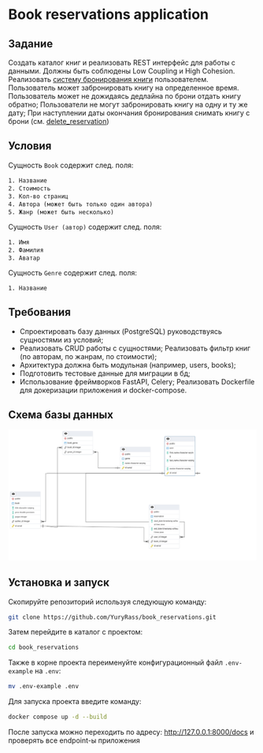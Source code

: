 # Book reservations application

## Задание
Создать каталог книг и реализовать REST интерфейс для работы с данными. Должны быть соблюдены Low Coupling и High Cohesion. Реализовать [систему бронирования книги](app/reservation/service.py) пользователем. Пользователь может забронировать книгу на определенное время. Пользователь может не дожидаясь дедлайна по брони отдать книгу обратно; Пользователи не могут забронировать книгу на одну и ту же дату; При наступлении даты окончания бронирования снимать книгу с брони (см. [delete_reservation](app/tasks/tasks.py))
## Условия

Сущность `Book` содержит след. поля:

	1. Название
	2. Стоимость
	3. Кол-во страниц
	4. Автора (может быть только один автора)
	5. Жанр (может быть несколько)
Сущность `User (автор)` содержит след. поля:

	1. Имя
	2. Фамилия
	3. Аватар

Сущность  `Genre` содержит след. поля:

	1. Название

## Требования

- Спроектировать базу данных (PostgreSQL) руководствуясь сущностями из условий;
- Реализовать CRUD работы с сущностями;
Реализовать фильтр книг (по авторам, по жанрам, по стоимости);
- Архитектура должна быть модульная (например, users, books);
- Подготовить тестовые данные для миграции в бд;
- Использование фреймворков FastAPI, Celery;
Реализовать Dockerfile для докеризации приложения и docker-compose.


## Схема базы данных
![](./readme_images/db.png)


## Установка и запуск

Скопируйте репозиторий используя следующую команду:

```bash
git clone https://github.com/YuryRass/book_reservations.git
```

Затем перейдите в каталог с проектом:

```bash
cd book_reservations
```

Также в корне проекта переименуйте конфигурационный файл `.env-example` на `.env`:

```bash
mv .env-example .env
```

Для запуска проекта введите команду:


```bash
docker compose up -d --build
```

После запуска можно переходить по адресу: http://127.0.0.1:8000/docs и проверять все endpoint-ы приложения
